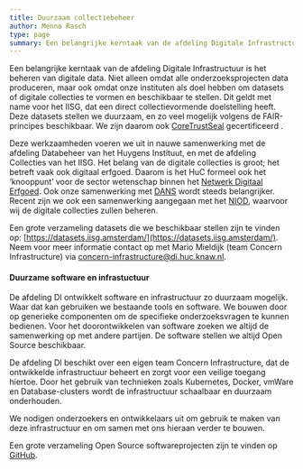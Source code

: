 ```yaml
---
title: Duurzaam collectiebeheer
author: Menno Rasch
type: page
summary: Een belangrijke kerntaak van de afdeling Digitale Infrastructuur is het beheren van digitale data. Niet alleen omdat alle onderzoeksprojecten data produceren, maar ook omdat onze instituten als doel hebben om datasets of digitale collecties te vormen en beschikbaar te stellen.
---
```

Een belangrijke kerntaak van de afdeling Digitale Infrastructuur is het beheren van digitale data. Niet alleen omdat alle onderzoeksprojecten data produceren, maar ook omdat onze instituten als doel hebben om datasets of digitale collecties te vormen en beschikbaar te stellen. Dit geldt met name voor het IISG, dat een direct collectievormende doelstelling heeft. Deze datasets stellen we duurzaam, en zo veel mogelijk volgens de FAIR-principes beschikbaar. We zijn daarom ook [CoreTrustSeal](https://www.coretrustseal.org/) gecertificeerd .

Deze werkzaamheden voeren we uit in nauwe samenwerking met de afdeling Databeheer van het Huygens Instituut, en met de afdeling Collecties van het IISG.
Het belang van de digitale collecties is groot; het betreft vaak ook digitaal erfgoed. Daarom is het HuC formeel ook het ‘knooppunt’ voor de sector wetenschap binnen het [Netwerk Digitaal Erfgoed](https://netwerkdigitaalerfgoed.nl/). Ook onze samenwerking met [DANS](https://dans.knaw.nl/) wordt steeds belangrijker. Recent zijn we ook een samenwerking aangegaan met het [NIOD](https://www.niod.nl/), waarvoor wij de digitale collecties zullen beheren.

Een grote verzameling datasets die we beschikbaar stellen zijn te vinden op: [https://datasets.iisg.amsterdam/](https://datasets.iisg.amsterdam/).
Neem voor meer informatie contact op met Mario Mieldijk (team Concern Infrastructure) via [concern-infrastructure@di.huc.knaw.nl](mailto:concern-infrastructure@di.huc.knaw.nl).

#### Duurzame software en infrastuctuur

De afdeling DI ontwikkelt software en infrastructuur zo duurzaam mogelijk. Waar dat kan gebruiken we bestaande tools en software. We bouwen door op generieke componenten om de specifieke onderzoeksvragen te kunnen bedienen. Voor het doorontwikkelen van software zoeken we altijd de samenwerking op met andere partijen. De software stellen we altijd Open Source beschikbaar.

De afdeling DI beschikt over een eigen team Concern Infrastructure, dat de ontwikkelde infrastructuur beheert en zorgt voor een veilige toegang hiertoe. Door het gebruik van technieken zoals Kubernetes, Docker, vmWare en Database-clusters wordt de infrastructuur schaalbaar en duurzaam onderhouden.

We nodigen onderzoekers en ontwikkelaars uit om gebruik te maken van deze infrastructuur en om samen met ons hieraan verder te bouwen.

Een grote verzameling Open Source softwareprojecten zijn te vinden op [GitHub](https://github.com/knaw-huc).

